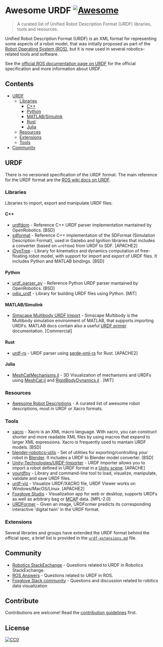 # Awesome URDF [![Awesome](https://cdn.rawgit.com/sindresorhus/awesome/d7305f38d29fed78fa85652e3a63e154dd8e8829/media/badge.svg)](https://github.com/sindresorhus/awesome)

> A curated list of Unified Robot Description Format (URDF) libraries, tools and resources.

Unified Robot Description Format (URDF) is an XML format for representing some aspects of a robot model, that was initially proposed as part of the [Robot Operating System (ROS)](https://www.ros.org/), but it is now used in several robotics-related tools and software.

See the [official ROS documentation page on URDF](http://wiki.ros.org/urdf) for the official specification and more information about URDF.

## Contents

- [URDF](#urdf)
  - [Libraries](#libraries)
    - [C++](#c)
    - [Python](#python)
    - [MATLAB/Simulink](#matlabsimulink)
    - [Rust](#rust)
    - [Julia](#julia)
  - [Resources](#resources)
  - [Extensions](#extensions)
  - [Tools](#tools)
- [Community](#community)


## URDF

There is no versioned specification of the URDF format. The main reference for the URDF format are the [ROS wiki docs on URDF](http://wiki.ros.org/urdf).

### Libraries

Libraries to import, export and manipulate URDF files.

#### C++
- [urdfdom](https://github.com/ros/urdfdom) - Reference C++ URDF parser implementation mantained by OpenRobotics. [BSD]
- [sdformat](http://sdformat.org/) - Reference C++ implementation of the SDFormat (Simulation Description Format), used in Gazebo and Ignition libraries that includes a converter (based on `urdfdom`) from URDF to SDF. [APACHE2]
- [iDynTree](https://github.com/robotology/idyntree) - Library for kinematics and dynamics computation of free-floating robot model, with support for import and export of URDF files. It includes Python and MATLAB bindings. [BSD]

#### Python
- [urdf_parser_py](https://github.com/ros/urdf_parser_py) - Reference Python URDF parser mantained by OpenRobotics. [BSD]
- [odio_urdf](https://github.com/hauptmech/odio_urdf) - Library for building URDF files using Python. [MIT]

#### MATLAB/Simulink
- [Simscape Multibody URDF Import](https://mathworks.com/help/physmod/sm/ug/urdf-import.html) - Simscape Multibody is the Multibody simulation environment of MATLAB, that supports importing URDFs. MATLAB docs contain also a useful [URDF primer](https://mathworks.com/help/physmod/sm/ug/urdf-model-import.html) documentation. [Commercial]

#### Rust
- [urdf-rs](https://github.com/openrr/urdf-rs) - URDF parser using [serde-xml-rs](https://github.com/RReverser/serde-xml-rs) for Rust. [APACHE2]

#### Julia
- [MeshCatMechanisms.jl](https://github.com/JuliaRobotics/MeshCatMechanisms.jl) - 3D Visualization of mechanisms and URDFs using [MeshCat.jl](https://github.com/rdeits/MeshCat.jl) and [RigidBodyDynamics.jl](https://github.com/JuliaRobotics/RigidBodyDynamics.jl) . [MIT]

### Resources

- [Awesome Robot Descriptions](https://github.com/robot-descriptions/awesome-robot-descriptions#readme) - A curated list of awesome robot descriptions, most in URDF or Xacro formats.

### Tools

- [xacro](https://github.com/ros/xacro) - Xacro is an XML macro language. With xacro, you can construct shorter and more readable XML files by using macros that expand to larger XML expressions. Xacro is frequently used to mantain URDF models. [BSD]
- [blender-robotics-utils](https://github.com/robotology/blender-robotics-utils) - Set of utilities for exporting/controlling your robot in [Blender](https://www.blender.org/). It includes a URDF to Blender model converter. [BSD]
- [Unity-Technologies/URDF-Importer](https://github.com/Unity-Technologies/URDF-Importer) - URDF Importer allows you to import a robot defined in URDF format in a [Unity scene](https://unity.com). [APACHE]
- [yourdfpy](https://github.com/clemense/yourdfpy) - Library and command-line tool to load, visualize, manipulate, validate and save URDF files.
- [urdf-viz](https://github.com/openrr/urdf-viz) - Visualize URDF/XACRO file, URDF Viewer works on Windows/MacOS/Linux. [APACHE2]
- [Foxglove Studio](https://foxglove.dev/urdf) - Visualization app for web or desktop, supports URDFs as well as arbitrary bag or [MCAP](https://mcap.dev) data. [MPL-2.0]
- [URDFormer](https://github.com/WEIRDLabUW/urdformer) - Given an image, URDFormer predicts its corresponding interactive 'digital twin' in the URDF format. 

### Extensions

Several libraries and groups have extended the URDF format behind the official spec, a brief list is provided in the [`urdf-extensions.md`](urdf-extensions.md) file.


## Community


- [Robotics StackExchange](https://robotics.stackexchange.com/?tags=urdf) - Questions related to URDF in Robotics StackExchange. 
- [ROS Answers](https://answers.ros.org/questions/scope%3Aall/sort%3Aactivity-desc/tags%3Aurdf/) - Questions related to URDF in ROS.
- [Foxglove Slack community](https://foxglove.dev/slack) - Questions and discussion related to robitics data visualization


## Contribute

Contributions are welcome! Read the [contribution guidelines](CONTRIBUTING.md) first.


## License

[![CC0](http://mirrors.creativecommons.org/presskit/buttons/88x31/svg/cc-zero.svg)](http://creativecommons.org/publicdomain/zero/1.0)
